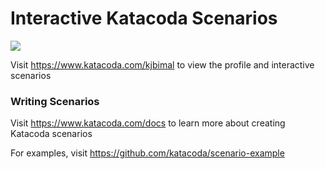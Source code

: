 # Interactive Katacoda Scenarios

[![](http://shields.katacoda.com/katacoda/kjbimal/count.svg)](https://www.katacoda.com/kjbimal "Get your profile on Katacoda.com")

Visit https://www.katacoda.com/kjbimal to view the profile and interactive scenarios

### Writing Scenarios
Visit https://www.katacoda.com/docs to learn more about creating Katacoda scenarios

For examples, visit https://github.com/katacoda/scenario-example
